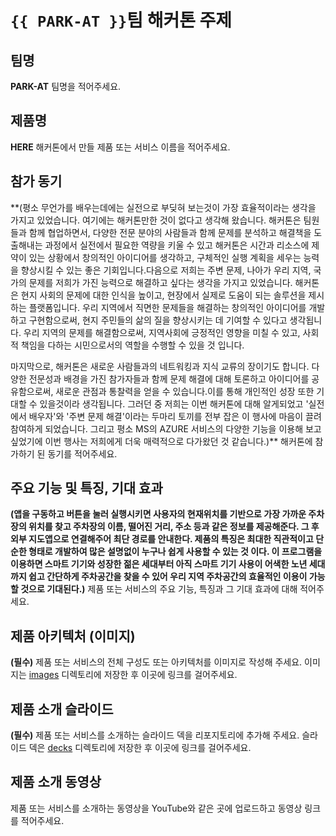 # `{{ PARK-AT }}`팀 해커톤 주제

## 팀명

**PARK-AT** 팀명을 적어주세요.

## 제품명

**HERE** 해커톤에서 만들 제품 또는 서비스 이름을 적어주세요.

## 참가 동기

**(평소 무언가를 배우는데에는 실전으로 부딪혀 보는것이 가장 효율적이라는 생각을 가지고 있었습니다. 여기에는 해커톤만한 것이 없다고 생각해 왔습니다. 해커톤은 팀원들과 함께 협업하면서, 다양한 전문 분야의 사람들과 함께 문제를 분석하고 해결책을 도출해내는 과정에서 실전에서 필요한 역량을 키울 수 있고
해커톤은 시간과 리소스에 제약이 있는 상황에서 창의적인 아이디어를 생각하고, 구체적인 실행 계획을 세우는 능력을 향상시킬 수 있는 좋은 기회입니다.다음으로 저희는 주변 문제, 나아가 우리 지역, 국가의 문제를 저희가 가진 능력으로 해결하고 싶다는 생각을 가지고 있었습니다. 해커톤은 현지 사회의 문제에 대한 인식을 높이고, 현장에서 실제로 도움이 되는 솔루션을 제시하는 플랫폼입니다. 우리 지역에서 직면한 문제들을 해결하는 창의적인 아이디어를 개발하고 구현함으로써, 현지 주민들의 삶의 질을 향상시키는 데 기여할 수 있다고 생각됩니다. 우리 지역의 문제를 해결함으로써, 지역사회에 긍정적인 영향을 미칠 수 있고, 사회적 책임을 다하는 시민으로서의 역할을 수행할 수 있을 것 입니다.

마지막으로, 해커톤은 새로운 사람들과의 네트워킹과 지식 교류의 장이기도 합니다. 다양한 전문성과 배경을 가진 참가자들과 함께 문제 해결에 대해 토론하고 아이디어를 공유함으로써, 새로운 관점과 통찰력을 얻을 수 있습니다.이를 통해 개인적인 성장 또한 기대할 수 있을것이라 생각됩니다. 그러던 중 저희는 이번 해커톤에 대해 알게되었고 '실전에서 배우자'와 '주변 문제 해결'이라는 두마리 토끼를 전부 잡은 이 행사에 마음이 끌려 참여하게 되었습니다. 그리고 평소 MS의 AZURE 서비스의 다양한 기능을 이용해 보고 싶었기에 이번 행사는 저희에게 더욱 매력적으로 다가왔던 것 같습니다.)** 해커톤에 참가하기 된 동기를 적어주세요.

## 주요 기능 및 특징, 기대 효과

**(앱을 구동하고 버튼을 눌러 실행시키면 사용자의 현재위치를 기반으로 가장 가까운 주차장의 위치를 찾고 주차장의 이름, 떨어진 거리, 주소 등과 같은 정보를 제공해준다. 그 후 외부 지도앱으로 연결해주어 최단 경로를 안내한다. 제품의 특징은 최대한 직관적이고 단순한 형태로 개발하여 많은 설명없이 누구나 쉽게 사용할 수 있는 것 이다. 이 프로그램을 이용하면 스마트 기기와 성장한 젊은 세대부터 아직 스마트 기기 사용이 어색한 노년 세대까지 쉽고 간단하게 주차공간을 찾을 수 있어 우리 지역 주차공간의 효율적인 이용이 가능할 것으로 기대된다.)** 제품 또는 서비스의 주요 기능, 특징과 그 기대 효과에 대해 적어주세요.

## 제품 아키텍처 (이미지)

**(필수)** 제품 또는 서비스의 전체 구성도 또는 아키텍처를 이미지로 작성해 주세요. 이미지는 [images](./images) 디렉토리에 저장한 후 이곳에 링크를 걸어주세요.

## 제품 소개 슬라이드

**(필수)** 제품 또는 서비스를 소개하는 슬라이드 덱을 리포지토리에 추가해 주세요. 슬라이드 덱은 [decks](./decks) 디렉토리에 저장한 후 이곳에 링크를 걸어주세요.

## 제품 소개 동영상

제품 또는 서비스를 소개하는 동영상을 YouTube와 같은 곳에 업로드하고 동영상 링크를 적어주세요.
